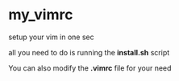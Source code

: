 my_vimrc
========
setup your vim in one sec

all you need to do is running the **install.sh** script

You can also modify the **.vimrc** file for your need
